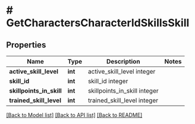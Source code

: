 # # GetCharactersCharacterIdSkillsSkill

## Properties

Name | Type | Description | Notes
------------ | ------------- | ------------- | -------------
**active_skill_level** | **int** | active_skill_level integer | 
**skill_id** | **int** | skill_id integer | 
**skillpoints_in_skill** | **int** | skillpoints_in_skill integer | 
**trained_skill_level** | **int** | trained_skill_level integer | 

[[Back to Model list]](../../README.md#documentation-for-models) [[Back to API list]](../../README.md#documentation-for-api-endpoints) [[Back to README]](../../README.md)


